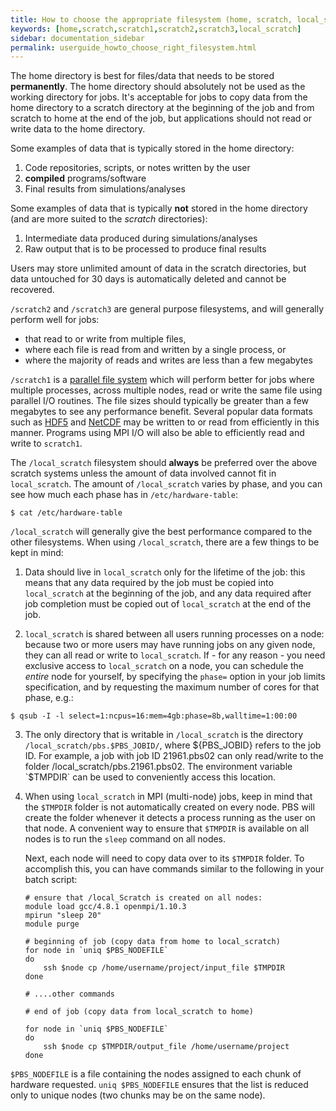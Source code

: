 ```yaml
---
title: How to choose the appropriate filesystem (home, scratch, local_scratch)
keywords: [home,scratch,scratch1,scratch2,scratch3,local_scratch]
sidebar: documentation_sidebar
permalink: userguide_howto_choose_right_filesystem.html
---
```


The home directory is best for files/data that needs to be stored
**permanently**. The home directory should absolutely not be
used as the working directory for jobs.
It's acceptable for jobs to copy data from the home directory
to a scratch directory at the beginning of the job
and from scratch to home at the end of the job,
but applications should not read or write data to the home directory.

Some examples of data that is typically stored in the home directory: 

1. Code repositories, scripts, or notes written by the user
1. **compiled** programs/software
1. Final results from simulations/analyses

Some examples of data that is typically **not** stored in the home directory
(and are more suited to the *scratch* directories):

1. Intermediate data produced during simulations/analyses
1. Raw output that is to be processed to produce final results

Users may store unlimited amount of data in the scratch directories,
but data untouched for 30 days is automatically deleted and cannot
be recovered.

`/scratch2` and `/scratch3` are general purpose filesystems,
and will generally perform well for jobs:

- that read to or write from multiple files,
- where each file is read from and written by a single process, or
- where the majority of reads and writes are less than a few megabytes

`/scratch1` is a
[parallel file system](https://en.wikipedia.org/wiki/Clustered_file_system)
which will perform better for jobs
where multiple processes, across multiple nodes, read or write
the same file using parallel I/O routines.
The file sizes should typically be greater than a few megabytes
to see any performance benefit.
Several popular data formats such as
[HDF5](https://support.hdfgroup.org/HDF5/) and
[NetCDF](https://www.unidata.ucar.edu/software/netcdf/docs_rc/)
may be written to or read from efficiently in this manner.
Programs using MPI I/O will also be able to
efficiently read and write to `scratch1`.

The `/local_scratch` filesystem should **always** be preferred over the above scratch systems
unless the amount of data involved cannot fit in `local_scratch`.
The amount of `/local_scratch` varies by phase, and you can see how much each phase
has in `/etc/hardware-table`:

~~~
$ cat /etc/hardware-table
~~~

`/local_scratch` will generally give the best performance compared
to the other filesystems. When using `/local_scratch`, there are a few things to be kept in mind:

1.  Data should live in `local_scratch` only for the lifetime of the job: this means
that any data required by the job must be copied into `local_scratch` at the beginning
of the job, and any data required after job completion must be copied out of `local_scratch`
at the end of the job.

2.  `local_scratch` is shared between all users running processes on a node: because
two or more users may have running jobs on any given node,
they can all read or write to `local_scratch`. If - for any reason - you need
exclusive access to `local_scratch` on a node, you can schedule the *entire* node for yourself,
by specifying the `phase=` option in your job limits specification, and by requesting
the maximum number of cores for that phase, e.g.:

~~~
$ qsub -I -l select=1:ncpus=16:mem=4gb:phase=8b,walltime=1:00:00
~~~

3.  The only directory that is writable in `/local_scratch` is the directory
    `/local_scratch/pbs.$PBS_JOBID/`,
     where ${PBS_JOBID} refers to the job ID.
     For example, a job with job ID 21961.pbs02 can only read/write to the folder /local_scratch/pbs.21961.pbs02.
     The environment variable `$TMPDIR` can be used to conveniently access this location.

4.  When using `local_scratch` in MPI (multi-node) jobs,
    keep in mind that the `$TMPDIR` folder is not automatically created on every node.
    PBS will create the folder whenever
    it detects a process running as the user
    on that node.
    A convenient way to ensure that `$TMPDIR` is available on all nodes
    is to run the `sleep` command on all nodes.
    
    Next, each node will need to copy
    data over to its `$TMPDIR` folder.
    To accomplish this, you can have commands similar to the
    following in your batch script:

    ~~~
    # ensure that /local_Scratch is created on all nodes:
    module load gcc/4.8.1 openmpi/1.10.3
    mpirun "sleep 20"
    module purge

    # beginning of job (copy data from home to local_scratch)
    for node in `uniq $PBS_NODEFILE`
    do
        ssh $node cp /home/username/project/input_file $TMPDIR
    done

    # ....other commands

    # end of job (copy data from local_scratch to home)

    for node in `uniq $PBS_NODEFILE`
    do
        ssh $node cp $TMPDIR/output_file /home/username/project
    done
    ~~~

`$PBS_NODEFILE` is a file containing
the nodes assigned to each chunk of hardware requested.
`uniq $PBS_NODEFILE` ensures that the list is reduced
only to unique nodes (two chunks may be on the same node).
